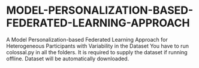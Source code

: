 # MODEL-PERSONALIZATION-BASED-FEDERATED-LEARNING-APPROACH
A Model Personalization-based Federated Learning Approach for Heterogeneous Participants with Variability in the Dataset
You have to run colossal.py in all the folders.
It is required to supply the dataset if running offline.
Dataset will be automatically downloaded.
